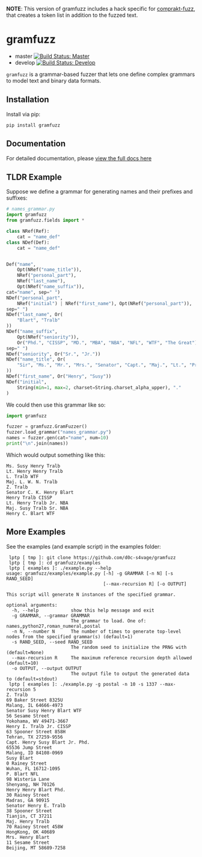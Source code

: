 **NOTE**: This version of gramfuzz includes a hack specific for [comprakt-fuzz](https://github.com/comprakt/comprakt-fuzz), 
that creates a token list in addition to the fuzzed text.

# gramfuzz

* master [![Build Status: Master](https://travis-ci.org/d0c-s4vage/gramfuzz.svg?branch=master)](https://travis-ci.org/d0c-s4vage/gramfuzz)
* develop [![Build Status: Develop](https://travis-ci.org/d0c-s4vage/gramfuzz.svg?branch=develop)](https://travis-ci.org/d0c-s4vage/gramfuzz)

`gramfuzz` is a grammar-based fuzzer that lets one define
complex grammars to model text and binary data formats.

## Installation

Install via pip:

```
pip install gramfuzz
```

## Documentation

For detailed documentation, please [view the full docs here](https://d0c-s4vage.github.io/gramfuzz/)

## TLDR Example


Suppose we define a grammar for generating names and their prefixes
and suffixes:

```python
# names_grammar.py
import gramfuzz
from gramfuzz.fields import *

class NRef(Ref):
    cat = "name_def"
class NDef(Def):
    cat = "name_def"


Def("name",
    Opt(NRef("name_title")),
    NRef("personal_part"),
    NRef("last_name"),
    Opt(NRef("name_suffix")),
cat="name", sep=" ")
NDef("personal_part",
    NRef("initial") | NRef("first_name"), Opt(NRef("personal_part")),
sep=" ")
NDef("last_name", Or(
    "Blart", "Tralb"
))
NDef("name_suffix",
    Opt(NRef("seniority")),
    Or("Phd.", "CISSP", "MD.", "MBA", "NBA", "NFL", "WTF", "The Great"),
sep=" ")
NDef("seniority", Or("Sr.", "Jr."))
NDef("name_title", Or(
    "Sir", "Ms.", "Mr.", "Mrs.", "Senator", "Capt.", "Maj.", "Lt.", "President"
))
NDef("first_name", Or("Henry", "Susy"))
NDef("initial",
    String(min=1, max=2, charset=String.charset_alpha_upper), "."
)
```

We could then use this grammar like so:

```python
import gramfuzz

fuzzer = gramfuzz.GramFuzzer()
fuzzer.load_grammar("names_grammar.py")
names = fuzzer.gen(cat="name", num=10)
print("\n".join(names))
```

Which would output something like this:

```
Ms. Susy Henry Tralb
Lt. Henry Henry Tralb
L. Tralb WTF
Maj. L. W. N. Tralb
Z. Tralb
Senator C. K. Henry Blart
Henry Tralb CISSP
Lt. Henry Tralb Jr. NBA
Maj. Susy Tralb Sr. NBA
Henry C. Blart WTF
```

## More Examples

See the examples (and example script) in the examples folder:

```
 lptp [ tmp ]: git clone https://github.com/d0c-s4vage/gramfuzz
 lptp [ tmp ]: cd gramfuzz/examples
 lptp [ examples ]: ./example.py --help
usage: gramfuzz/examples/example.py [-h] -g GRAMMAR [-n N] [-s RAND_SEED]
                                    [--max-recursion R] [-o OUTPUT]

This script will generate N instances of the specified grammar.

optional arguments:
  -h, --help            show this help message and exit
  -g GRAMMAR, --grammar GRAMMAR
                        The grammar to load. One of: names,python27,roman_numeral,postal
  -n N, --number N      The number of times to generate top-level nodes from the specified grammar(s) (default=1)
  -s RAND_SEED, --seed RAND_SEED
                        The random seed to initialize the PRNG with (default=None)
  --max-recursion R     The maximum reference recursion depth allowed (default=10)
  -o OUTPUT, --output OUTPUT
                        The output file to output the generated data to (default=stdout)
 lptp [ examples ]: ./example.py -g postal -n 10 -s 1337 --max-recursion 5
Z. Tralb
69 Baker Street 8325U 
Malang, IL 64666-4973
Senator Susy Henry Blart WTF
56 Sesame Street 
Yokohama, WV 49471-3667
Henry I. Tralb Jr. CISSP
63 Spooner Street 858H 
Tehran, TX 27259-9556
Capt. Henry Susy Blart Jr. Phd.
65536 Jump Street 
Malang, ID 84108-0969
Susy Blart
0 Rainey Street 
Wuhan, FL 16712-1095
P. Blart NFL
98 Wisteria Lane 
Shenyang, NH 70126
Henry Henry Blart Phd.
30 Rainey Street 
Madras, GA 90915
Senator Henry E. Tralb
38 Spooner Street 
Tianjin, CT 37211
Maj. Henry Tralb
70 Rainey Street 458W 
HongKong, OK 40689
Mrs. Henry Blart
11 Sesame Street 
Beijing, MT 58689-7258
```
